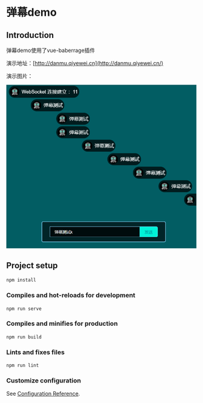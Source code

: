 # 弹幕demo

## Introduction
弹幕demo使用了vue-baberrage插件

演示地址：[http://danmu.qiyewei.cn](http://danmu.qiyewei.cn/)

演示图片：

![avatar](./src/assets/demo.jpg)

## Project setup
```
npm install
```

### Compiles and hot-reloads for development
```
npm run serve
```

### Compiles and minifies for production
```
npm run build
```

### Lints and fixes files
```
npm run lint
```

### Customize configuration
See [Configuration Reference](https://cli.vuejs.org/config/).
